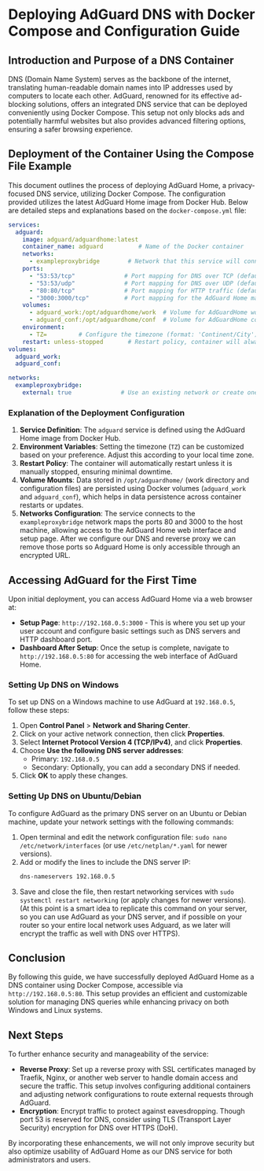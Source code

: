 # Deploying AdGuard DNS with Docker Compose and Configuration Guide

## Introduction and Purpose of a DNS Container
DNS (Domain Name System) serves as the backbone of the internet, translating human-readable domain names into IP addresses used by computers to locate each other. AdGuard, renowned for its effective ad-blocking solutions, offers an integrated DNS service that can be deployed conveniently using Docker Compose. This setup not only blocks ads and potentially harmful websites but also provides advanced filtering options, ensuring a safer browsing experience.

## Deployment of the Container Using the Compose File Example
This document outlines the process of deploying AdGuard Home, a privacy-focused DNS service, utilizing Docker Compose. The configuration provided utilizes the latest AdGuard Home image from Docker Hub. Below are detailed steps and explanations based on the `docker-compose.yml` file:

```yaml
services:
  adguard:
    image: adguard/adguardhome:latest 
    container_name: adguard          # Name of the Docker container
    networks:
      - exampleproxybridge        # Network that this service will connect to (We are using exampleproxybridge as example from phase 3. Networks)
    ports:
      - "53:53/tcp"              # Port mapping for DNS over TCP (default port 53)
      - "53:53/udp"              # Port mapping for DNS over UDP (default port 53)
      - "80:80/tcp"              # Port mapping for HTTP traffic (default port 80) (we will later delete this line)
      - "3000:3000/tcp"          # Port mapping for the AdGuard Home management interface (we will later delete this line)
    volumes:
      - adguard_work:/opt/adguardhome/work  # Volume for AdGuardHome work directory
      - adguard_conf:/opt/adguardhome/conf  # Volume for AdGuardHome configuration files
    environment:
      - TZ=         # Configure the timezone (format: 'Continent/City')
    restart: unless-stopped       # Restart policy, container will always start unless stopped manually
volumes:
  adguard_work:  
  adguard_conf:  

networks:
  exampleproxybridge:          
    external: true              # Use an existing network or create one if it doesn't exist
```

### Explanation of the Deployment Configuration
1. **Service Definition**: The `adguard` service is defined using the AdGuard Home image from Docker Hub. 
2. **Environment Variables**: Setting the timezone (`TZ`) can be customized based on your preference. Adjust this according to your local time zone.
3. **Restart Policy**: The container will automatically restart unless it is manually stopped, ensuring minimal downtime.
4. **Volume Mounts**: Data stored in `/opt/adguardhome/` (work directory and configuration files) are persisted using Docker volumes (`adguard_work` and `adguard_conf`), which helps in data persistence across container restarts or updates.
5. **Networks Configuration**: The service connects to the `exampleproxybridge` network maps the ports 80 and 3000 to the host machine, allowing access to the AdGuard Home web interface and setup page. After we configure our DNS and reverse proxy we can remove those ports so Adguard Home is only accessible through an encrypted URL.

## Accessing AdGuard for the First Time
Upon initial deployment, you can access AdGuard Home via a web browser at:
- **Setup Page**: `http://192.168.0.5:3000` - This is where you set up your user account and configure basic settings such as DNS servers and HTTP dashboard port.
- **Dashboard After Setup**: Once the setup is complete, navigate to `http://192.168.0.5:80` for accessing the web interface of AdGuard Home.

### Setting Up DNS on Windows
To set up DNS on a Windows machine to use AdGuard at `192.168.0.5`, follow these steps:
1. Open **Control Panel** > **Network and Sharing Center**.
2. Click on your active network connection, then click **Properties**.
3. Select **Internet Protocol Version 4 (TCP/IPv4)**, and click **Properties**.
4. Choose **Use the following DNS server addresses**:
   - Primary: `192.168.0.5`
   - Secondary: Optionally, you can add a secondary DNS if needed.
5. Click **OK** to apply these changes.

### Setting Up DNS on Ubuntu/Debian
To configure AdGuard as the primary DNS server on an Ubuntu or Debian machine, update your network settings with the following commands:
1. Open terminal and edit the network configuration file: `sudo nano /etc/network/interfaces` (or use `/etc/netplan/*.yaml` for newer versions).
2. Add or modify the lines to include the DNS server IP:
   ```bash
   dns-nameservers 192.168.0.5
   ```
3. Save and close the file, then restart networking services with `sudo systemctl restart networking` (or apply changes for newer versions).
(At this point is a smart idea to replicate this command on your server, so you can use AdGuard as your DNS server, and if possible on your router so your entire local network uses Adguard, as we later will encrypt the traffic as well with DNS over HTTPS).

## Conclusion
By following this guide, we have successfully deployed AdGuard Home as a DNS container using Docker Compose, accessible via `http://192.168.0.5:80`. This setup provides an efficient and customizable solution for managing DNS queries while enhancing privacy on both Windows and Linux systems.

## Next Steps
To further enhance security and manageability of the service:
- **Reverse Proxy**: Set up a reverse proxy with SSL certificates managed by Traefik, Nginx, or another web server to handle domain access and secure the traffic. This setup involves configuring additional containers and adjusting network configurations to route external requests through AdGuard.
- **Encryption**: Encrypt traffic to protect against eavesdropping. Though port 53 is reserved for DNS, consider using TLS (Transport Layer Security) encryption for DNS over HTTPS (DoH).


By incorporating these enhancements, we will not only improve security but also optimize usability of AdGuard Home as our DNS service for both administrators and users.
